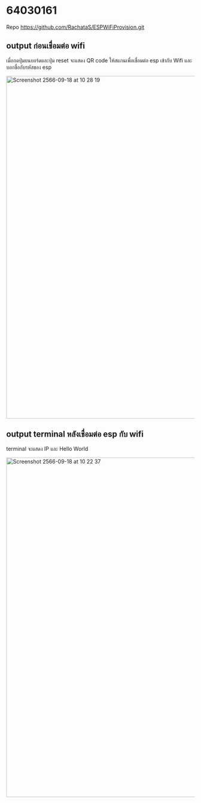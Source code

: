 # 64030161

Repo https://github.com/RachataS/ESPWiFiProvision.git

## output ก่อนเชื่อมต่อ wifi

เมื่อกดปุ่มบนบอร์ดและปุ่ม reset จะแสดง QR code ให้สแกนเพื่อเชื่อมต่อ esp เข้ากับ Wifi และบอกชื่อกับรหัสของ esp

<img width="914" alt="Screenshot 2566-09-18 at 10 28 19" src="https://github.com/RachataS/ESP32-Provision-Manager/assets/115066261/6d3b0d37-5012-41a2-8011-ae1ce4a122a8">


## output terminal หลังเชื่อมต่อ esp กับ wifi

terminal จะแสดง IP และ Hello World 

<img width="906" alt="Screenshot 2566-09-18 at 10 22 37" src="https://github.com/RachataS/ESP32-Provision-Manager/assets/115066261/78355c27-5f62-4280-b5f1-c1ec5024d447">
